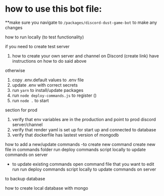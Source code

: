 # how to use this bot file:

**make sure you navigate to `/packages/discord-dust-game-bot` to make any changes

how to run locally (to test functionality)

if you need to create test server
1. how to create your own server and channel on Discord (create link)
  have instructions on how to do said above

otherwise
1. copy .env.default values to .env file
2. update .env with correct secrets
3. run `yarn` to install/update packages
4. run `node deploy-commands.js` to register ()
4. run `node .` to start

section for prod
1. verify that env variables are in the production and point to prod discord server/channel
2. verify that render yaml is set up for start up and connected to database
3. verify that dockerfile has lastest version of mongodb


how to add a new/update commands
-to create new command
  create new file in commands folder
  run deploy commands script locally to update commands on server

- to update existing commands
  open command file that you want to edit
  run run deploy commands script locally to update commands on server

to backup database

how to create local database with mongo

